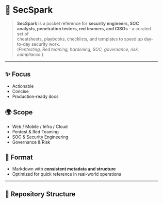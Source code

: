 # 🔐 SecSpark

> **SecSpark** is a pocket reference for **security engineers, SOC analysts, penetration testers, red teamers, and CISOs** - a curated set of  
> cheatsheets, playbooks, checklists, and templates to speed up day-to-day security work.  
> (*Pentesting, Red teaming, hardening, SOC, governance, risk, compliance.*).

---

## ✨ Focus
- Actionable  
- Concise  
- Production-ready docs  

## 🌍 Scope
- Web / Mobile / Infra / Cloud  
- Pentest & Red Teaming  
- SOC & Security Engineering  
- Governance & Risk  

## 📝 Format
- Markdown with **consistent metadata and structure**  
- Optimized for quick reference in real-world operations  

---

## 📂 Repository Structure
